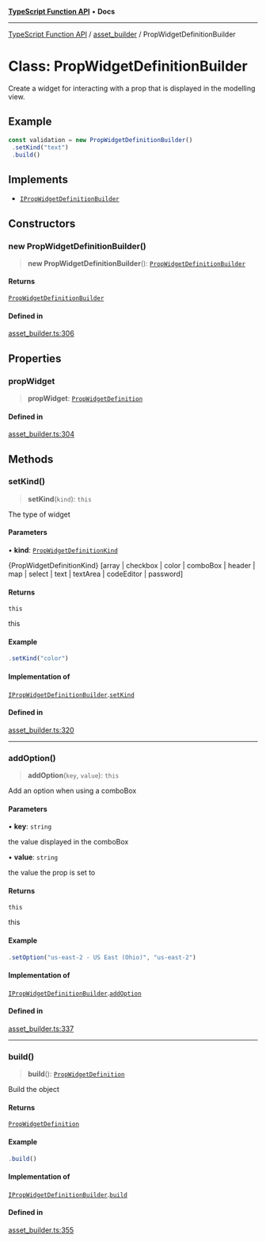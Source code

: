 [**TypeScript Function API**](../../README.md) • **Docs**

***

[TypeScript Function API](../../README.md) / [asset\_builder](../README.md) / PropWidgetDefinitionBuilder

# Class: PropWidgetDefinitionBuilder

Create a widget for interacting with a prop that is displayed in the modelling view.

## Example

```ts
const validation = new PropWidgetDefinitionBuilder()
 .setKind("text")
 .build()
```

## Implements

- [`IPropWidgetDefinitionBuilder`](../interfaces/IPropWidgetDefinitionBuilder.md)

## Constructors

### new PropWidgetDefinitionBuilder()

> **new PropWidgetDefinitionBuilder**(): [`PropWidgetDefinitionBuilder`](PropWidgetDefinitionBuilder.md)

#### Returns

[`PropWidgetDefinitionBuilder`](PropWidgetDefinitionBuilder.md)

#### Defined in

[asset\_builder.ts:306](https://github.com/systeminit/si/blob/main/bin/lang-js/src/asset_builder.ts#L306)

## Properties

### propWidget

> **propWidget**: [`PropWidgetDefinition`](../interfaces/PropWidgetDefinition.md)

#### Defined in

[asset\_builder.ts:304](https://github.com/systeminit/si/blob/main/bin/lang-js/src/asset_builder.ts#L304)

## Methods

### setKind()

> **setKind**(`kind`): `this`

The type of widget

#### Parameters

• **kind**: [`PropWidgetDefinitionKind`](../type-aliases/PropWidgetDefinitionKind.md)

{PropWidgetDefinitionKind} [array | checkbox | color | comboBox | header | map | select | text | textArea | codeEditor | password]

#### Returns

`this`

this

#### Example

```ts
.setKind("color")
```

#### Implementation of

[`IPropWidgetDefinitionBuilder`](../interfaces/IPropWidgetDefinitionBuilder.md).[`setKind`](../interfaces/IPropWidgetDefinitionBuilder.md#setkind)

#### Defined in

[asset\_builder.ts:320](https://github.com/systeminit/si/blob/main/bin/lang-js/src/asset_builder.ts#L320)

***

### addOption()

> **addOption**(`key`, `value`): `this`

Add an option when using a comboBox

#### Parameters

• **key**: `string`

the value displayed in the comboBox

• **value**: `string`

the value the prop is set to

#### Returns

`this`

this

#### Example

```ts
.setOption("us-east-2 - US East (Ohio)", "us-east-2")
```

#### Implementation of

[`IPropWidgetDefinitionBuilder`](../interfaces/IPropWidgetDefinitionBuilder.md).[`addOption`](../interfaces/IPropWidgetDefinitionBuilder.md#addoption)

#### Defined in

[asset\_builder.ts:337](https://github.com/systeminit/si/blob/main/bin/lang-js/src/asset_builder.ts#L337)

***

### build()

> **build**(): [`PropWidgetDefinition`](../interfaces/PropWidgetDefinition.md)

Build the object

#### Returns

[`PropWidgetDefinition`](../interfaces/PropWidgetDefinition.md)

#### Example

```ts
.build()
```

#### Implementation of

[`IPropWidgetDefinitionBuilder`](../interfaces/IPropWidgetDefinitionBuilder.md).[`build`](../interfaces/IPropWidgetDefinitionBuilder.md#build)

#### Defined in

[asset\_builder.ts:355](https://github.com/systeminit/si/blob/main/bin/lang-js/src/asset_builder.ts#L355)
